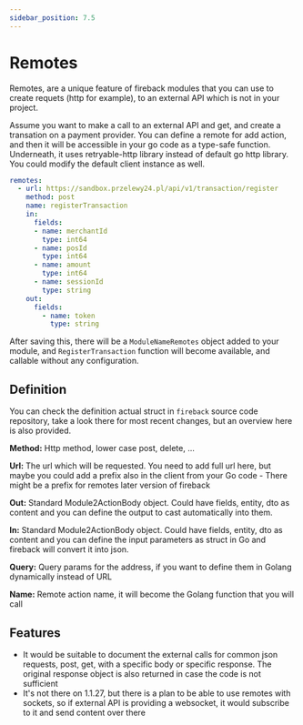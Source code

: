 ```yaml
---
sidebar_position: 7.5
---
```


# Remotes

Remotes, are a unique feature of fireback modules that you can use to create requets (http for example),
to an external API which is not in your project.

Assume you want to make a call to an external API and get, and create a transation on a payment provider.
You can define a remote for add action, and then it will be accessible in your go code as a type-safe
function. Underneath, it uses retryable-http library instead of default go http library.
You could modify the default client instance as well.


```yaml
remotes:
  - url: https://sandbox.przelewy24.pl/api/v1/transaction/register
    method: post
    name: registerTransaction
    in:
      fields:
      - name: merchantId
        type: int64
      - name: posId
        type: int64
      - name: amount
        type: int64
      - name: sessionId
        type: string
    out:
      fields:
        - name: token
          type: string
```

After saving this, there will be a `ModuleNameRemotes` object added to your module, and `RegisterTransaction`
function will become available, and callable without any configuration.

## Definition

You can check the definition actual struct in `fireback` source code repository, take a look there for most
recent changes, but an overview here is also provided.


**Method:** Http method, lower case post, delete, ...

**Url:** The url which will be requested. You need to add full url here, but maybe you could add a prefix
also in the client from your Go code - There might be a prefix for remotes later version of fireback


**Out:** Standard Module2ActionBody object. Could have fields, entity, dto as content and you
can define the output to cast automatically into them.

**In:** Standard Module2ActionBody object. Could have fields, entity, dto as content and you 
can define the input parameters as struct in Go and fireback will convert it into json.

**Query:** Query params for the address, if you want to define them in Golang dynamically instead of URL

**Name:** Remote action name, it will become the Golang function that you will call



## Features

- It would be suitable to document the external calls for common json requests, post, get, with a specific
body or specific response. The original response object is also returned in case the code is not sufficient
- It's not there on 1.1.27, but there is a plan to be able to use remotes with sockets, so if external API
is providing a websocket, it would subscribe to it and send content over there